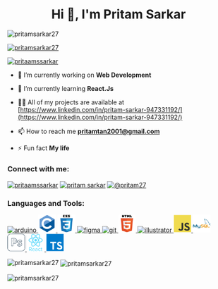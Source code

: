 <h1 align="center">Hi 👋, I'm Pritam Sarkar</h1>
<p align="left"> <img src="https://komarev.com/ghpvc/?username=pritamsarkar27&label=Profile%20views&color=0e75b6&style=flat" alt="pritamsarkar27" /> </p>

<p align="left"> <a href="https://github.com/ryo-ma/github-profile-trophy"><img src="https://github-profile-trophy.vercel.app/?username=pritamsarkar27" alt="pritamsarkar27" /></a> </p>

<p align="left"> <a href="https://twitter.com/pritaamssarkar" target="blank"><img src="https://img.shields.io/twitter/follow/pritaamssarkar?logo=twitter&style=for-the-badge" alt="pritaamssarkar" /></a> </p>

- 🔭 I’m currently working on **Web Development**

- 🌱 I’m currently learning **React.Js**

- 👨‍💻 All of my projects are available at [https://www.linkedin.com/in/pritam-sarkar-947331192/](https://www.linkedin.com/in/pritam-sarkar-947331192/)

- 📫 How to reach me **pritamtan2001@gmail.com**

- ⚡ Fun fact **My life**

<h3 align="left">Connect with me:</h3>
<p align="left">
<a href="https://twitter.com/pritaamssarkar" target="blank"><img align="center" src="https://raw.githubusercontent.com/rahuldkjain/github-profile-readme-generator/master/src/images/icons/Social/twitter.svg" alt="pritaamssarkar" height="30" width="40" /></a>
<a href="https://linkedin.com/in/pritam sarkar" target="blank"><img align="center" src="https://raw.githubusercontent.com/rahuldkjain/github-profile-readme-generator/master/src/images/icons/Social/linked-in-alt.svg" alt="pritam sarkar" height="30" width="40" /></a>
<a href="https://www.hackerrank.com/@pritam27" target="blank"><img align="center" src="https://raw.githubusercontent.com/rahuldkjain/github-profile-readme-generator/master/src/images/icons/Social/hackerrank.svg" alt="@pritam27" height="30" width="40" /></a>
</p>

<h3 align="left">Languages and Tools:</h3>
<p align="left"> <a href="https://www.arduino.cc/" target="_blank" rel="noreferrer"> <img src="https://cdn.worldvectorlogo.com/logos/arduino-1.svg" alt="arduino" width="40" height="40"/> </a> <a href="https://www.cprogramming.com/" target="_blank" rel="noreferrer"> <img src="https://raw.githubusercontent.com/devicons/devicon/master/icons/c/c-original.svg" alt="c" width="40" height="40"/> </a> <a href="https://www.w3schools.com/css/" target="_blank" rel="noreferrer"> <img src="https://raw.githubusercontent.com/devicons/devicon/master/icons/css3/css3-original-wordmark.svg" alt="css3" width="40" height="40"/> </a> <a href="https://www.figma.com/" target="_blank" rel="noreferrer"> <img src="https://www.vectorlogo.zone/logos/figma/figma-icon.svg" alt="figma" width="40" height="40"/> </a> <a href="https://git-scm.com/" target="_blank" rel="noreferrer"> <img src="https://www.vectorlogo.zone/logos/git-scm/git-scm-icon.svg" alt="git" width="40" height="40"/> </a> <a href="https://www.w3.org/html/" target="_blank" rel="noreferrer"> <img src="https://raw.githubusercontent.com/devicons/devicon/master/icons/html5/html5-original-wordmark.svg" alt="html5" width="40" height="40"/> </a> <a href="https://www.adobe.com/in/products/illustrator.html" target="_blank" rel="noreferrer"> <img src="https://www.vectorlogo.zone/logos/adobe_illustrator/adobe_illustrator-icon.svg" alt="illustrator" width="40" height="40"/> </a> <a href="https://developer.mozilla.org/en-US/docs/Web/JavaScript" target="_blank" rel="noreferrer"> <img src="https://raw.githubusercontent.com/devicons/devicon/master/icons/javascript/javascript-original.svg" alt="javascript" width="40" height="40"/> </a> <a href="https://www.mysql.com/" target="_blank" rel="noreferrer"> <img src="https://raw.githubusercontent.com/devicons/devicon/master/icons/mysql/mysql-original-wordmark.svg" alt="mysql" width="40" height="40"/> </a> <a href="https://www.photoshop.com/en" target="_blank" rel="noreferrer"> <img src="https://raw.githubusercontent.com/devicons/devicon/master/icons/photoshop/photoshop-line.svg" alt="photoshop" width="40" height="40"/> </a> <a href="https://reactjs.org/" target="_blank" rel="noreferrer"> <img src="https://raw.githubusercontent.com/devicons/devicon/master/icons/react/react-original-wordmark.svg" alt="react" width="40" height="40"/> </a> <a href="https://www.typescriptlang.org/" target="_blank" rel="noreferrer"> <img src="https://raw.githubusercontent.com/devicons/devicon/master/icons/typescript/typescript-original.svg" alt="typescript" width="40" height="40"/> </a> </p>

<p><img align="left" src="https://github-readme-stats.vercel.app/api/top-langs?username=pritamsarkar27&show_icons=true&locale=en&layout=compact" alt="pritamsarkar27" /></p>

<p>&nbsp;<img align="center" src="https://github-readme-stats.vercel.app/api?username=pritamsarkar27&show_icons=true&locale=en" alt="pritamsarkar27" /></p>

<p><img align="center" src="https://github-readme-streak-stats.herokuapp.com/?user=pritamsarkar27&" alt="pritamsarkar27" /></p>
